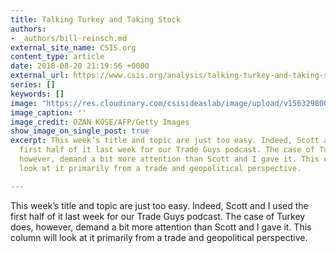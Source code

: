 ```yaml
---
title: Talking Turkey and Taking Stock
authors:
- _authors/bill-reinsch.md
external_site_name: CSIS.org
content_type: article
date: 2018-08-20 21:19:56 +0000
external_url: https://www.csis.org/analysis/talking-turkey-and-taking-stock
series: []
keywords: []
image: "https://res.cloudinary.com/csisideaslab/image/upload/v1563298002/trade-guys/180820_TURKEY_US.jpg"
image_caption: ''
image_credit: OZAN KOSE/AFP/Getty Images
show_image_on_single_post: true
excerpt: This week’s title and topic are just too easy. Indeed, Scott and I used the
  first half of it last week for our Trade Guys podcast. The case of Turkey does,
  however, demand a bit more attention than Scott and I gave it. This column will
  look at it primarily from a trade and geopolitical perspective.

---
```

This week’s title and topic are just too easy. Indeed, Scott and I used the first half of it last week for our Trade Guys podcast. The case of Turkey does, however, demand a bit more attention than Scott and I gave it. This column will look at it primarily from a trade and geopolitical perspective.